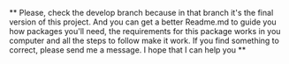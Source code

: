 ** Please, check the develop branch because in that branch it's the final version of this project. And you can get a better Readme.md to guide you how packages you'll need, the requirements for this package works in you computer and all the steps to follow make it work. 
If you find something to correct, please send me a message. I hope that I can help you **













